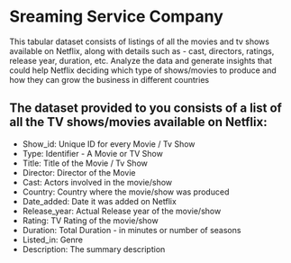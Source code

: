 # Sreaming Service Company
This tabular dataset consists of listings of all the movies and tv shows available on Netflix, along with details such as - cast, directors, ratings, release year, duration, etc.
Analyze the data and generate insights that could help Netflix  deciding which type of shows/movies to produce and how they can grow the business in different countries

## The dataset provided to you consists of a list of all the TV shows/movies available on Netflix:

* Show_id: Unique ID for every Movie / Tv Show
* Type: Identifier - A Movie or TV Show
* Title: Title of the Movie / Tv Show
* Director: Director of the Movie
* Cast: Actors involved in the movie/show
* Country: Country where the movie/show was produced
* Date_added: Date it was added on Netflix
* Release_year: Actual Release year of the movie/show
* Rating: TV Rating of the movie/show
* Duration: Total Duration - in minutes or number of seasons
* Listed_in: Genre
* Description: The summary description
